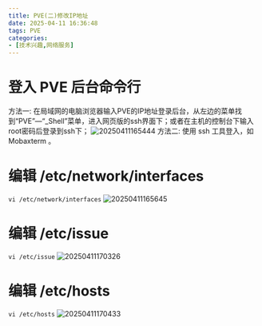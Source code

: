 ```yaml
---
title: PVE(二)修改IP地址
date: 2025-04-11 16:36:48
tags: PVE
categories:
- [技术兴趣,网络服务]
---
```

<!--more-->
# 登入 PVE 后台命令行
方法一: 在局域网的电脑浏览器输入PVE的IP地址登录后台，从左边的菜单找到“PVE”—“_Shell”菜单，进入网页版的ssh界面下；或者在主机的控制台下输入root密码后登录到ssh下；
![20250411165444](https://raw.githubusercontent.com/shenguosai/MyPic/img/img/20250411165444.png)
方法二: 使用 ssh 工具登入，如 Mobaxterm 。
# 编辑 /etc/network/interfaces
```vi /etc/network/interfaces```
![20250411165645](https://raw.githubusercontent.com/shenguosai/MyPic/img/img/20250411165645.png)
# 编辑 /etc/issue
```vi /etc/issue```
![20250411170326](https://raw.githubusercontent.com/shenguosai/MyPic/img/img/20250411170326.png)
# 编辑 /etc/hosts
```vi /etc/hosts```
![20250411170433](https://raw.githubusercontent.com/shenguosai/MyPic/img/img/20250411170433.png)